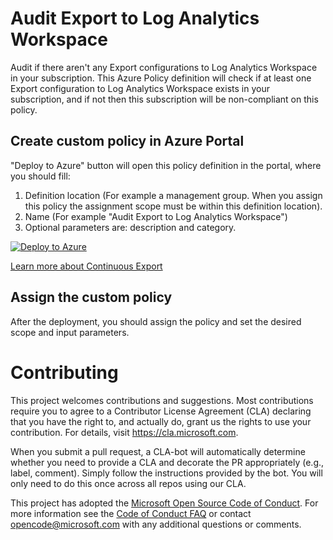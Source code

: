 # Audit Export to Log Analytics Workspace

Audit if there aren't any Export configurations to Log Analytics Workspace in your subscription.
This Azure Policy definition will check if at least one Export configuration to Log Analytics Workspace exists in your subscription, and if not then this subscription will be non-compliant on this policy. 

## Create custom policy in Azure Portal

"Deploy to Azure" button will open this policy definition in the portal, where you should fill:
1) Definition location (For example a management group. When you assign this policy the assignment scope must be within this definition location).
2) Name (For example "Audit Export to Log Analytics Workspace")
3) Optional parameters are: description and category.

[![Deploy to Azure](http://azuredeploy.net/deploybutton.png)](https%253A%252F%252Fportal.azure.com%252F%2523blade%252FMicrosoft_Azure_Policy%252FCreatePolicyDefinitionBlade%252Furi%252Fhttps%253A%252F%252Fraw.githubusercontent.com%252FAzure%252FAzure-Security-Center%252Fmaster%252FPricing%2520%2526%2520Settings%252FContinuous%2520export%252FAudit%2520Continuous%2520Export%2520via%2520policy%252FExport%2520to%2520Log%2520Analytics%2520Workspace%2520Audit%2520Policy%252FExportToLogAnalyticsWorkspaceAuditPolicy.json)

[Learn more about Continuous Export](https://docs.microsoft.com/en-us/azure/security-center/continuous-export)

## Assign the custom policy

After the deployment, you should assign the policy and set the desired scope and input parameters.

# Contributing

This project welcomes contributions and suggestions.  Most contributions require you to agree to a
Contributor License Agreement (CLA) declaring that you have the right to, and actually do, grant us
the rights to use your contribution. For details, visit https://cla.microsoft.com.

When you submit a pull request, a CLA-bot will automatically determine whether you need to provide
a CLA and decorate the PR appropriately (e.g., label, comment). Simply follow the instructions
provided by the bot. You will only need to do this once across all repos using our CLA.

This project has adopted the [Microsoft Open Source Code of Conduct](https://opensource.microsoft.com/codeofconduct/).
For more information see the [Code of Conduct FAQ](https://opensource.microsoft.com/codeofconduct/faq/) or
contact [opencode@microsoft.com](mailto:opencode@microsoft.com) with any additional questions or comments.

